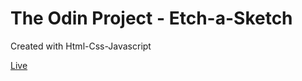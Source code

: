 # The Odin Project - Etch-a-Sketch

Created with Html-Css-Javascript

[Live](https://mertsahin89.github.io/odin-etchasketch/) 
